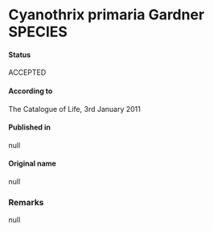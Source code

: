 # Cyanothrix primaria Gardner SPECIES

#### Status
ACCEPTED

#### According to
The Catalogue of Life, 3rd January 2011

#### Published in
null

#### Original name
null

### Remarks
null